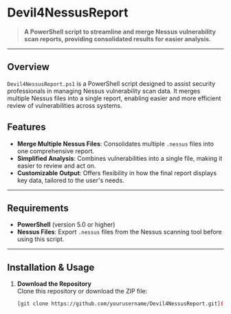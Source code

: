 # Devil4NessusReport

> **A PowerShell script to streamline and merge Nessus vulnerability scan reports, providing consolidated results for easier analysis.**

---

## Overview

`Devil4NessusReport.ps1` is a PowerShell script designed to assist security professionals in managing Nessus vulnerability scan data. It merges multiple Nessus files into a single report, enabling easier and more efficient review of vulnerabilities across systems.

## Features

- **Merge Multiple Nessus Files**: Consolidates multiple `.nessus` files into one comprehensive report.
- **Simplified Analysis**: Combines vulnerabilities into a single file, making it easier to review and act on.
- **Customizable Output**: Offers flexibility in how the final report displays key data, tailored to the user's needs.

---

## Requirements

- **PowerShell** (version 5.0 or higher)
- **Nessus Files**: Export `.nessus` files from the Nessus scanning tool before using this script.

---

## Installation & Usage

1. **Download the Repository**  
   Clone this repository or download the ZIP file:
   ```bash
   [git clone https://github.com/yourusername/Devil4NessusReport.git](https://github.com/Anand7758/Devil4NessusReport.git)
